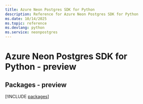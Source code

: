 ```yaml
---
title: Azure Neon Postgres SDK for Python
description: Reference for Azure Neon Postgres SDK for Python
ms.date: 10/14/2025
ms.topic: reference
ms.devlang: python
ms.service: neonpostgres
---
```

# Azure Neon Postgres SDK for Python - preview
## Packages - preview
[!INCLUDE [packages](neon-postgres-index.md)]